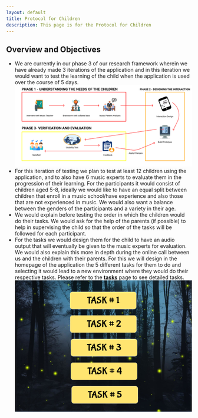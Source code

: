 ```yaml
---
layout: default
title: Protocol for Children 
description: This page is for the Protocol for Children
---
```


## Overview and Objectives
- We are currently in our phase 3 of our research framework wherein we have already made 3 iterations of the application and in this iteration we would want to test the learning of the child when the application is used over the course of 5 days.
![Research Methodology](/assets/img/methodology.png)
- For this iteration of testing we plan to test at least 12 children using the application, and to also have 6 music experts to evaluate them in the progression of their learning. For the participants it would consist of children aged 5-8, ideally we would like to have an equal split between children that enroll in a music school/have experience and also those that are not experienced in music. We would also want a balance between the genders of the participants and a variety in their age.
- We would explain before testing the order in which the children would do their tasks. We would ask for the help of the parents (if possible) to help in supervising the child so that the order of the tasks will be followed for each participant.
- For the tasks we would design them for the child to have an audio output that will eventually be given to the music experts for evaluation. We would also explain this more in depth during the online call between us and the children with their parents. For this we will design in the homepage of the application the 5 different tasks for them to do and selecting it would lead to a new environment where they would do their respective tasks. Please refer to the [**tasks**](tasks.md) page to see detailed tasks.
![Tasks Visualization](/assets/img/tasks.png)
